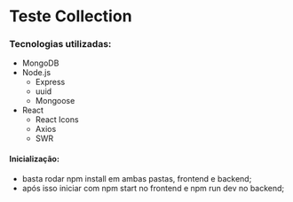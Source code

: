 # Teste Collection

### Tecnologias utilizadas:
* MongoDB
* Node.js
  * Express
  * uuid
  * Mongoose
* React
  * React Icons
  * Axios
  * SWR

#### Inicialização:
* basta rodar npm install em ambas pastas, frontend e backend;
* após isso iniciar com npm start no frontend e npm run dev no backend;
